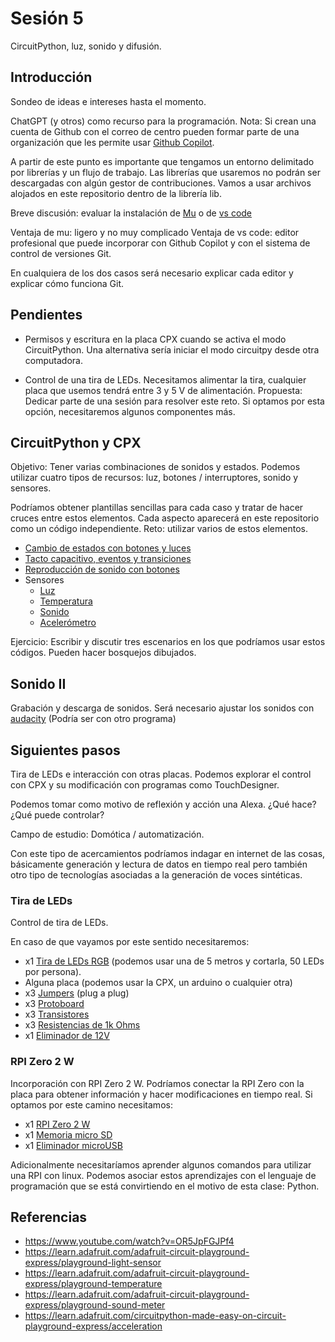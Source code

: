 # Sesión 5

CircuitPython, luz, sonido y difusión.

## Introducción

Sondeo de ideas e intereses hasta el momento.

ChatGPT (y otros) como recurso para la programación. Nota: Si crean una cuenta de Github con el correo de centro pueden formar parte de una organización que les permite usar [Github Copilot](https://docs.github.com/en/copilot/about-github-copilot/what-is-github-copilot). 

A partir de este punto es importante que tengamos un entorno delimitado por librerías y un flujo de trabajo. Las librerías que usaremos no podrán ser descargadas con algún gestor de contribuciones. Vamos a usar archivos alojados en este repositorio dentro de la librería lib. 

Breve discusión: evaluar la instalación de [Mu](https://codewith.mu/en/download) o de [vs code](https://code.visualstudio.com/)

Ventaja de mu: ligero y no muy complicado
Ventaja de vs code: editor profesional que puede incorporar con Github Copilot y con el sistema de control de versiones Git. 

En cualquiera de los dos casos será necesario explicar cada editor y explicar cómo funciona Git.  

## Pendientes

- Permisos y escritura en la placa CPX cuando se activa el modo CircuitPython. Una alternativa sería iniciar el modo circuitpy desde otra computadora. 

- Control de una tira de LEDs. Necesitamos alimentar la tira, cualquier placa que usemos tendrá entre 3 y 5 V de alimentación. Propuesta: Dedicar parte de una sesión para resolver este reto. Si optamos por esta opción, necesitaremos algunos componentes más. 

## CircuitPython y CPX

Objetivo: Tener varias combinaciones de sonidos y estados. Podemos utilizar cuatro tipos de recursos: luz, botones / interruptores, sonido y sensores. 

Podríamos obtener plantillas sencillas para cada caso y tratar de hacer cruces entre estos elementos. Cada aspecto aparecerá en este repositorio como un código independiente. Reto: utilizar varios de estos elementos. 

- [Cambio de estados con botones y luces](/sesiones/s05/estados_y_colores.py)
- [Tacto capacitivo, eventos y transiciones](/sesiones/s05/casos/cap_touch.py)
- [Reproducción de sonido con botones](/sesiones/s05/audio_y_botones.py)
- Sensores
    - [Luz](/sesiones/s05/sensor_luz.py)
    - [Temperatura](/sesiones/s05/sensor_temperatura.py)
    - [Sonido](/sesiones/s05/casos/sensor_sonido.py)
    - [Acelerómetro](/sesiones/s05/casos/sensor_acc.py)

Ejercicio: Escribir y discutir tres escenarios en los que podríamos usar estos códigos. Pueden hacer bosquejos dibujados.  

## Sonido II

Grabación y descarga de sonidos. Será necesario ajustar los sonidos con [audacity](https://www.audacityteam.org/) (Podría ser con otro programa)

## Siguientes pasos

Tira de LEDs e interacción con otras placas. Podemos explorar el control con CPX y su modificación con programas como TouchDesigner. 

Podemos tomar como motivo de reflexión y acción una Alexa. ¿Qué hace? ¿Qué puede controlar? 

Campo de estudio: Domótica / automatización.

Con este tipo de acercamientos podríamos indagar en internet de las cosas, básicamente generación y lectura de datos en tiempo real pero también otro tipo de tecnologías asociadas a la generación de voces sintéticas. 

### Tira de LEDs

Control de tira de LEDs. 

En caso de que vayamos por este sentido necesitaremos: 

- x1 [Tira de LEDs RGB](https://www.steren.com.mx/tira-led-multicolor-rgb-de-5-m.html)
 (podemos usar una de 5 metros y cortarla, 50 LEDs por persona). 
- Alguna placa (podemos usar la CPX, un arduino o cualquier otra)
- x3 [Jumpers](https://www.steren.com.mx/juego-de-80-cables-de-15-cm-tipo-dupont.html) (plug a plug)
- x3 [Protoboard](https://www.steren.com.mx/protoboard-de-ensamble-a-presion-1-bloque-y-2-tiras.html)
- x3 [Transistores](https://www.steren.com.mx/transistor-de-peque-a-se-al-npn-to-206aa.html)
- x3 [Resistencias de 1k Ohms](https://www.steren.com.mx/resistencia-de-carbon-de-1-2-watt-al-5-de-tolerancia-de-1-kohm.html)
- x1 [Eliminador de 12V](https://www.steren.com.mx/eliminador-regulado-de-12-vcc-3-a-para-tiras-led.html)

### RPI Zero 2 W 

Incorporación con RPI Zero 2 W. Podríamos conectar la RPI Zero con la placa para obtener información y hacer modificaciones en tiempo real. Si optamos por este camino necesitamos: 

- x1 [RPI Zero 2 W](https://www.330ohms.com/products/raspberry-pi-zero-2-w)
- x1 [Memoria micro SD](https://www.330ohms.com/products/micro-sd-64gb-clase-10)
- x1 [Eliminador microUSB](https://www.330ohms.com/products/eliminador-5v-3a-con-switch)

Adicionalmente necesitaríamos aprender algunos comandos para utilizar una RPI con linux. Podemos asociar estos aprendizajes con el lenguaje de programación que se está convirtiendo en el motivo de esta clase: Python. 

## Referencias

- https://www.youtube.com/watch?v=OR5JpFGJPf4
- https://learn.adafruit.com/adafruit-circuit-playground-express/playground-light-sensor
- https://learn.adafruit.com/adafruit-circuit-playground-express/playground-temperature
- https://learn.adafruit.com/adafruit-circuit-playground-express/playground-sound-meter
- https://learn.adafruit.com/circuitpython-made-easy-on-circuit-playground-express/acceleration
